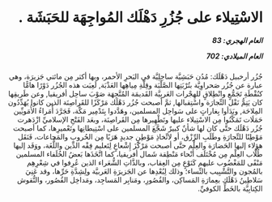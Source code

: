 <h1 dir="rtl">الاسْتِيلاء على جُزُرِ دَهْلَك المُواجِهَة للحَبَشَة .</h1>

<h5 dir="rtl">العام الهجري:  83

العام الميلادي: 702

</h5>

<p dir="rtl">جُزُر أرخبيل دَهْلَك: مُدُن حَبَشِيَّة ساحِلِيَّة في البَحرِ الأحمر، وبها أكثر مِن مائتي جَزيرَة، وهي عبارة عن جُزُر صَحراوِيَّة بتُرْبَتِها الصَّلْبَة وقِلَّةِ مِياهِها العَذْبَة, لَعِبَت هذه الجُزُر دَوْرًا هامًّا كنُقْطَةِ تَجَمُّعٍ وانْطِلاقٍ للهِجْرات العَربِيَّة القَديمَة المُتَّجِهَة صَوْبَ ساحِل أفريقيا, وعن طَريقِها كان يَتِمُّ نَقْل التِّجارَة واسْتِقبالها, ثمَّ أصبحت جُزُر دَهْلَك مَرْكَزًا للقَراصِنَة الذين كانوا يُهَدِّدُون المِلاحَة, وبَدَأوا بِغاراتٍ على سَواحِل المسلمين، وهَدَّدوا بِتَدْمِير مَكَّة، فَجَرَّدَ أُمَراءُ الأُمَويِّين حَمَلَات تَمَكَّنُوا مِن الاسْتِيلاء عليها وتَطْهِيرها مِن القَراصِنَة، وبعَد الفَتْحِ الإسلاميِّ ازْدَهرت جُزُر دَهْلَك حتَّى كان لها شأنٌ كبيرٌ شَجَّعَ المسلمين على اسْتِيطانِها وتَعْميرِها، كما أصبحت مَوْطِنًا للتِّجارَةِ وطَلَبِ الرِّزْق، أو لاتِّخاذِ مَوْطِنٍ جديدٍ هَرَبًا مِن الحُروبِ والمَجاعات، فَنَقَل هؤلاء إليها الحَضارَة والعِلْم حتَّى أصبحت مَرْكَزَ إِشْعاعٍ لِتَعليم فِقْه الدِّين واللُّغَة، ووَفَد إليها طُلَّاب العِلْم مِن مُخْتَلَف أَنْحاء مَنْطِقة شَمال أفريقيا، كما اتَّخَذَها بَعضُ الخُلَفاء المسلمين مَنْفًى للمَغْضُوب عليهم كَنَوْعٍ مِن العِقاب، وبالذَّاتِ الشُّعَراء الذين عُرِفوا في شِعْرِهِم بالمُجون والتَّشْبِيب بالنِّساء؛ وذلك لِبُعْدِها عن الجَزيرَةِ العَربيَّة ولِشِدَّةِ حَرِّها، وقد عَنِيَ سَلاطِينُ دَهْلَك بعِمارَةِ المَساكِن، والقُصُورِ، ومَنابِر المَساجِد، ومَداخِل القُصُور، والنُّقوش الكِتابِيَّة بالخَطِّ الكوفيِّ.</p></br>
